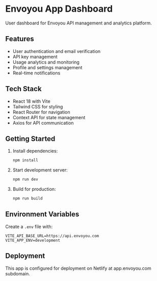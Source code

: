 # Envoyou App Dashboard

User dashboard for Envoyou API management and analytics platform.

## Features

- User authentication and email verification
- API key management
- Usage analytics and monitoring
- Profile and settings management
- Real-time notifications

## Tech Stack

- React 18 with Vite
- Tailwind CSS for styling
- React Router for navigation
- Context API for state management
- Axios for API communication

## Getting Started

1. Install dependencies:
   ```bash
   npm install
   ```

2. Start development server:
   ```bash
   npm run dev
   ```

3. Build for production:
   ```bash
   npm run build
   ```

## Environment Variables

Create a `.env` file with:
```
VITE_API_BASE_URL=https://api.envoyou.com
VITE_APP_ENV=development
```

## Deployment

This app is configured for deployment on Netlify at app.envoyou.com subdomain.
